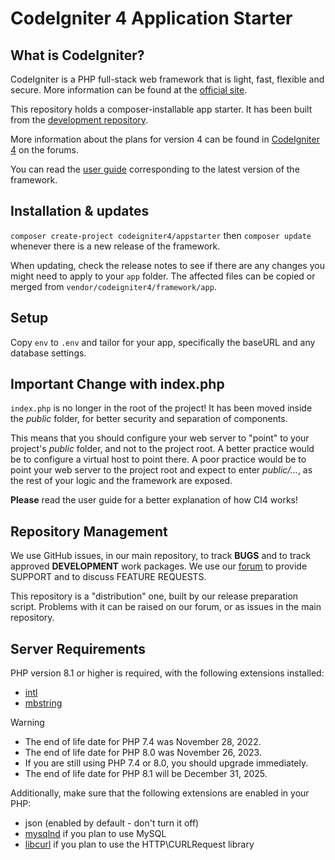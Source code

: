 # CodeIgniter 4 Application Starter

## What is CodeIgniter?

CodeIgniter is a PHP full-stack web framework that is light, fast, flexible and secure.
More information can be found at the [official site](https://codeigniter.com).

This repository holds a composer-installable app starter.
It has been built from the
[development repository](https://github.com/codeigniter4/CodeIgniter4).

More information about the plans for version 4 can be found in [CodeIgniter 4](https://forum.codeigniter.com/forumdisplay.php?fid=28) on the forums.

You can read the [user guide](https://codeigniter.com/user_guide/)
corresponding to the latest version of the framework.

## Installation & updates

`composer create-project codeigniter4/appstarter` then `composer update` whenever
there is a new release of the framework.

When updating, check the release notes to see if there are any changes you might need to apply
to your `app` folder. The affected files can be copied or merged from
`vendor/codeigniter4/framework/app`.

## Setup

Copy `env` to `.env` and tailor for your app, specifically the baseURL
and any database settings.

## Important Change with index.php

`index.php` is no longer in the root of the project! It has been moved inside the _public_ folder,
for better security and separation of components.

This means that you should configure your web server to "point" to your project's _public_ folder, and
not to the project root. A better practice would be to configure a virtual host to point there. A poor practice would be to point your web server to the project root and expect to enter _public/..._, as the rest of your logic and the
framework are exposed.

**Please** read the user guide for a better explanation of how CI4 works!

## Repository Management

We use GitHub issues, in our main repository, to track **BUGS** and to track approved **DEVELOPMENT** work packages.
We use our [forum](http://forum.codeigniter.com) to provide SUPPORT and to discuss
FEATURE REQUESTS.

This repository is a "distribution" one, built by our release preparation script.
Problems with it can be raised on our forum, or as issues in the main repository.

## Server Requirements

PHP version 8.1 or higher is required, with the following extensions installed:

-   [intl](http://php.net/manual/en/intl.requirements.php)
-   [mbstring](http://php.net/manual/en/mbstring.installation.php)

> [!WARNING]
>
> -   The end of life date for PHP 7.4 was November 28, 2022.
> -   The end of life date for PHP 8.0 was November 26, 2023.
> -   If you are still using PHP 7.4 or 8.0, you should upgrade immediately.
> -   The end of life date for PHP 8.1 will be December 31, 2025.

Additionally, make sure that the following extensions are enabled in your PHP:

-   json (enabled by default - don't turn it off)
-   [mysqlnd](http://php.net/manual/en/mysqlnd.install.php) if you plan to use MySQL
-   [libcurl](http://php.net/manual/en/curl.requirements.php) if you plan to use the HTTP\CURLRequest library
